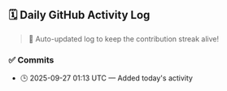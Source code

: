 ## 🗓️ Daily GitHub Activity Log

> 🤖 Auto-updated log to keep the contribution streak alive!

### ✅ Commits

- 🕒 2025-09-27 01:13 UTC — Added today's activity

